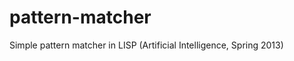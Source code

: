 pattern-matcher
===============

Simple pattern matcher in LISP (Artificial Intelligence, Spring 2013)
